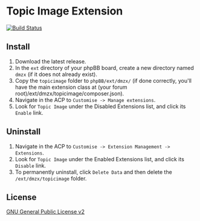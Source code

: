 # Topic Image Extension

[![Build Status](https://travis-ci.com/dmzx/Topic-Image.svg?branch=master)](https://travis-ci.com/dmzx/Topic-Image)

## Install
1. Download the latest release.
2. In the `ext` directory of your phpBB board, create a new directory named `dmzx` (if it does not already exist).
3. Copy the `topicimage` folder to `phpBB/ext/dmzx/` (if done correctly, you'll have the main extension class at (your forum root)/ext/dmzx/topicimage/composer.json).
4. Navigate in the ACP to `Customise -> Manage extensions`.
5. Look for `Topic Image` under the Disabled Extensions list, and click its `Enable` link.

## Uninstall
1. Navigate in the ACP to `Customise -> Extension Management -> Extensions`.
2. Look for `Topic Image` under the Enabled Extensions list, and click its `Disable` link.
3. To permanently uninstall, click `Delete Data` and then delete the `/ext/dmzx/topicimage` folder.

## License

[GNU General Public License v2](http://opensource.org/licenses/GPL-2.0)
